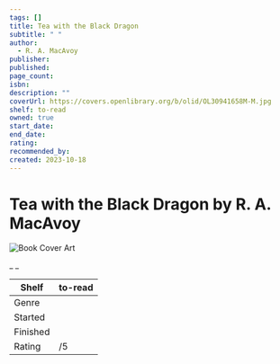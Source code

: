 ```yaml
---
tags: []
title: Tea with the Black Dragon
subtitle: " "
author:
  - R. A. MacAvoy
publisher:
published:
page_count:
isbn:
description: ""
coverUrl: https://covers.openlibrary.org/b/olid/OL30941658M-M.jpg
shelf: to-read
owned: true
start_date:
end_date:
rating:
recommended_by:
created: 2023-10-18
---
```


# Tea with the Black Dragon by R. A. MacAvoy

![Book Cover Art](https://covers.openlibrary.org/b/olid/OL30941658M-M.jpg)

_ _

| Shelf | to-read |
| --- | --- |
| Genre |  |
| Started |  |
| Finished |  |
| Rating | /5 |

